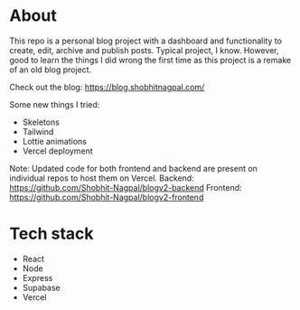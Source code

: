 # About
This repo is a personal blog project with a dashboard and functionality to create, edit, archive and publish posts.
Typical project, I know. However, good to learn the things I did wrong the first time as this project is a remake of an old blog project.

Check out the blog: https://blog.shobhitnagpal.com/

Some new things I tried:
- Skeletons
- Tailwind
- Lottie animations
- Vercel deployment

Note: Updated code for both frontend and backend are present on individual repos to host them on Vercel.
Backend: https://github.com/Shobhit-Nagpal/blogv2-backend
Frontend: https://github.com/Shobhit-Nagpal/blogv2-frontend

# Tech stack
- React
- Node
- Express
- Supabase
- Vercel
